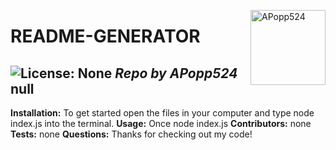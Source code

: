 
  <a href="https://github.com/APopp524" style="float:right"><img src="https://avatars1.githubusercontent.com/u/64044377?v=4" alt="APopp524" title="APopp524" width="120" height="120"></a>
  # README-GENERATOR
  ![License: None](https://img.shields.io/badge/License-None-brightgreen)
  _Repo by APopp524_
  __null__
  ---
  __Installation:__
  To get started open the files in your computer and type node index.js into the terminal.
  __Usage:__
  Once node index.js
  __Contributors:__
  none
  __Tests:__
  none
  __Questions:__
  Thanks for checking out my code!
  